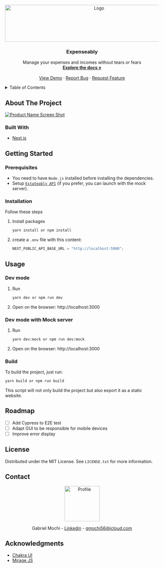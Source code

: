 <div id="top"></div>

<!-- PROJECT LOGO -->
<br />
<div align="center">
  <a href="https://github.com/GabrielMochi/expenseably-app-web">
    <img src="https://i.imgur.com/MUmCoKc.png" alt="Logo" width="600" height="120">
  </a>

  <h3 align="center">Expenseably</h3>

  <p align="center">
    Manage your expenses and incomes without tears or fears
    <br />
    <a href="https://github.com/GabrielMochi/expenseably-app-web"><strong>Explore the docs »</strong></a>
    <br />
    <br />
    <a href="https://github.com/GabrielMochi/expenseably-app-web">View Demo</a>
    ·
    <a href="https://github.com/GabrielMochi/expenseably-app-web/issues">Report Bug</a>
    ·
    <a href="https://github.com/GabrielMochi/expenseably-app-web/issues">Request Feature</a>
  </p>
</div>

<!-- TABLE OF CONTENTS -->
<details>
  <summary>Table of Contents</summary>
  <ol>
    <li>
      <a href="#about-the-project">About The Project</a>
      <ul>
        <li><a href="#built-with">Built With</a></li>
      </ul>
    </li>
    <li>
      <a href="#getting-started">Getting Started</a>
      <ul>
        <li><a href="#prerequisites">Prerequisites</a></li>
        <li><a href="#installation">Installation</a></li>
      </ul>
    </li>
    <li>
      <a href="#usage">Usage</a>
      <ul>
        <li><a href="#dev-mode">Dev mode</a></li>
        <li><a href="#dev-mode-with-mock-server">Dev mode with mock server</a></li>
        <li><a href="#build">Build</a></li>
      </ul>
    </li>
    <li><a href="#roadmap">Roadmap</a></li>
    <li><a href="#license">License</a></li>
    <li><a href="#contact">Contact</a></li>
    <li><a href="#acknowledgments">Acknowledgments</a></li>
  </ol>
</details>

<!-- ABOUT THE PROJECT -->

## About The Project

[![Product Name Screen Shot][product-screenshot]](https://i.imgur.com/BdKPiO4.png)

### Built With

- [Next.js](https://nextjs.org/)

<!-- GETTING STARTED -->

## Getting Started

### Prerequisites

- You need to have `Node.js` installed before installing the dependencies.
- Setup [`Estateably API`](https://github.com/GabrielMochi/expenseably-api) (if you prefer, you can launch with the mock server).

### Installation

Follow these steps

1. Install packages
   ```sh
   yarn install or npm install
   ```
2. create a `.env` file with this content:
   ```js
   NEXT_PUBLIC_API_BASE_URL = "http://localhost:5000";
   ```

<!-- USAGE EXAMPLES -->

## Usage

### Dev mode

1. Run
   ```sh
   yarn dev or npm run dev
   ```
2. Open on the browser: http://localhost:3000

### Dev mode with Mock server

1. Run
   ```sh
   yarn dev:mock or npm run dev:mock
   ```
2. Open on the browser: http://localhost:3000

### Build

To build the project, just run:

```sh
yarn build or npm run build
```

This script will not only build the project but also export it as a static website.

<!-- ROADMAP -->

## Roadmap

- [ ] Add Cypress to E2E test
- [ ] Adapt GUI to be responsible for mobile devices
- [ ] Improve error display

<!-- LICENSE -->

## License

Distributed under the MIT License. See `LICENSE.txt` for more information.

<!-- CONTACT -->

## Contact

<div align="center">
  <img src="https://avatars.githubusercontent.com/u/20032634?v=4" alt="Profile" width="115" height="115">
  
  <br />

Gabriel Mochi - [Linkedin](https://www.linkedin.com/in/gabriel-mochi/) - gmochi56@icloud.com

</div>

<!-- ACKNOWLEDGMENTS -->

## Acknowledgments

- [Chakra UI](https://chakra-ui.com)
- [Mirage JS](https://miragejs.com/)

<!-- MARKDOWN LINKS & IMAGES -->
<!-- https://www.markdownguide.org/basic-syntax/#reference-style-links -->

[product-screenshot]: https://i.imgur.com/BdKPiO4.png
